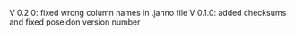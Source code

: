 V 0.2.0: fixed wrong column names in .janno file
V 0.1.0: added checksums and fixed poseidon version number
